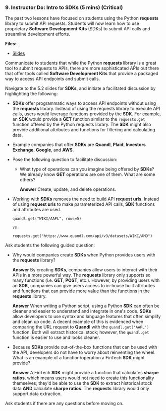 ### 9. Instructor Do: Intro to SDKs (5 mins) (Critical)

The past two lessons have focused on students using the Python **requests** library to submit API requests. Students will now learn how to use proprietary **Software Development Kits** (SDKs) to submit API calls and streamline development efforts.

**Files:**

* [Slides]()

Communicate to students that while the Python **requests** library is a great tool to submit requests to APIs, there are more sophisticated APIs out there that offer tools called **Software Development Kits** that provide a packaged way to access API endpoints and submit calls.

Navigate to the 5.2 slides for **SDKs**, and initiate a facilitated discussion by highlighting the following:

* **SDKs** offer programmatic ways to access API endpoints without using the **requests** library. Instead of using the requests library to execute API calls, users would leverage functions provided by the **SDK**. For example, an **SDK** would provide a **GET** function similar to the `requests.get` function offered by the Python requests library. The **SDK** might also provide additional attributes and functions for filtering and calculating data.

* Example companies that offer **SDKs** are **Quandl**, **Plaid**, **Investors Exchange**, **Google**, and **AWS**.

* Pose the following question to facilitate discussion:

  * What type of operations can you imagine being offered by **SDKs**? We already know **GET** operations are one of them. What are some others?

    **Answer** Create, update, and delete operations.

* Working with **SDKs** removes the need to build API **request urls**. Instead of using **request urls** to make parameterized API calls, **SDK** functions and attributes are used.

  ```
  quandl.get("WIKI/AAPL", rows=5)

  vs.

  requests.get("https://www.quandl.com/api/v3/datasets/WIKI/AMD")
  ```

Ask students the following guided question:

* Why would companies create **SDKs** when Python provides users with the **requests** library?

    **Answer** By creating **SDKs**, companies allow users to interact with their APIs in a more powerful way. The **requests** library only supports so many functions (i.e. **GET**, **POST**, etc.). However, by providing users with an **SDK**, companies can give users access to in-house built attributes and functions that can provide more value than the functions in the **requests** library.

    **Answer** When writing a Python script, using a Python **SDK** can often be cleaner and easier to understand and integrate in one's code. **SDKs** allow developers to use syntax and language features that often simplify and clean up code. A decent example of this is evidenced when comparing the URL request to **Quandl** with the `quandl.get('AAPL')` function. Both will extract historical stock; however, the `quandl.get` function is easier to use and looks cleaner.

* Because **SDKs** provide out-of-the-box functions that can be used with the API, developers do not have to worry about reinventing the wheel. What is an example of a function/operation a FinTech **SDK** might provide?

  **Answer** A FinTech **SDK** might provide a function that calculates **sharpe ratios**, which means users would not need to create this functionality themselves; they'd be able to use the **SDK** to extract historical stock data **AND** calculate **sharpe ratios**. The **requests** library would only support data extraction.

Ask students if there are any questions before moving on.
